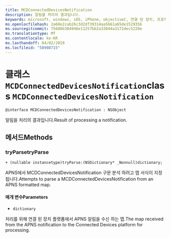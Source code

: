 ```yaml
---
title: MCDConnectedDevicesNotification
description: 알림을 처리의 결과입니다.
keywords: microsoft, windows, iOS, iPhone, objectiveC, 연결 된 장치, 프로젝트 로마
ms.openlocfilehash: 2a60e2cab26c3d2df39314aa5b61a65de1529356
ms.sourcegitcommit: 75680b384946e11257bb2a33044a3172dec5220e
ms.translationtype: MT
ms.contentlocale: ko-KR
ms.lasthandoff: 04/02/2019
ms.locfileid: "58908715"
---
```

# <a name="class-mcdconnecteddevicesnotification"></a><span data-ttu-id="46129-104">클래스 `MCDConnectedDevicesNotification`</span><span class="sxs-lookup"><span data-stu-id="46129-104">class `MCDConnectedDevicesNotification`</span></span> 

```
@interface MCDConnectedDevicesNotification : NSObject
```  
<span data-ttu-id="46129-105">알림을 처리의 결과입니다.</span><span class="sxs-lookup"><span data-stu-id="46129-105">Result of processing a notification.</span></span>

## <a name="methods"></a><span data-ttu-id="46129-106">메서드</span><span class="sxs-lookup"><span data-stu-id="46129-106">Methods</span></span>

### <a name="tryparse"></a><span data-ttu-id="46129-107">tryParse</span><span class="sxs-lookup"><span data-stu-id="46129-107">tryParse</span></span>

`+ (nullable instancetype)tryParse:(NSDictionary* _Nonnull)dictionary;`

<span data-ttu-id="46129-108">APNS에서 MCDConnectedDevicesNotification 구문 분석 하려고 맵 서식이 지정 됩니다.</span><span class="sxs-lookup"><span data-stu-id="46129-108">Attempts to parse a MCDConnectedDevicesNotification from an APNS formatted map.</span></span>

#### <a name="parameters"></a><span data-ttu-id="46129-109">매개 변수</span><span class="sxs-lookup"><span data-stu-id="46129-109">Parameters</span></span> 
* `dictionary` 

<span data-ttu-id="46129-110">처리를 위해 연결 된 장치 플랫폼에서 APNS 알림을 수신 하는 맵.</span><span class="sxs-lookup"><span data-stu-id="46129-110">The map received from the APNS notification to the Connected Devices platform for processing.</span></span>
